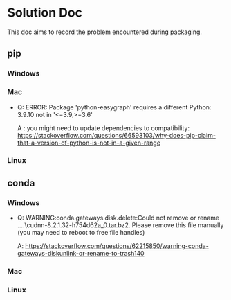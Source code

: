 # Solution Doc

This doc aims to record the problem encountered during packaging.

## pip

### Windows


### Mac 

* Q: ERROR: Package 'python-easygraph' requires a different Python: 3.9.10 not in '<=3.9,>=3.6'

  A : you might need to update dependencies to compatibility: https://stackoverflow.com/questions/66593103/why-does-pip-claim-that-a-version-of-python-is-not-in-a-given-range

### Linux

## conda

### Windows

* Q: WARNING:conda.gateways.disk.delete:Could not remove or rename ....\cudnn-8.2.1.32-h754d62a_0.tar.bz2.  Please remove this file manually (you may need to reboot to free file handles)

  A: https://stackoverflow.com/questions/62215850/warning-conda-gateways-diskunlink-or-rename-to-trash140

### Mac 


### Linux
